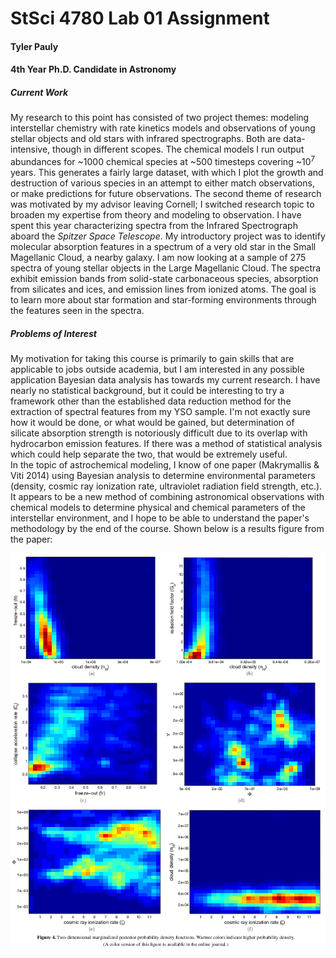 # StSci 4780 Lab 01 Assignment
  
#### Tyler Pauly
#### 4th Year Ph.D. Candidate in Astronomy
  
##### Current Work  
My research to this point has consisted of two project themes: modeling interstellar chemistry with rate kinetics models and observations of young stellar objects and old stars with infrared spectrographs.  Both are data-intensive, though in different scopes. 
The chemical models I run output abundances for ~1000 chemical species at ~500 timesteps covering ~10<sup>7</sup> years. This generates a fairly large dataset, with which I plot the growth and destruction of various species in an attempt to either match observations, or make predictions for future observations. 
The second theme of research was motivated by my advisor leaving Cornell; I switched research topic to broaden my expertise from theory and modeling to observation.  I have spent this year characterizing spectra from the Infrared Spectrograph aboard the *Spitzer Space Telescope*. My introductory project was to identify molecular absorption features in a spectrum of a very old star in the Small Magellanic Cloud, a nearby galaxy. I am now looking at a sample of 275 spectra of young stellar objects in the Large Magellanic Cloud. The spectra exhibit emission bands from solid-state carbonaceous species, absorption from silicates and ices, and emission lines from ionized atoms.  The goal is to learn more about star formation and star-forming environments through the features seen in the spectra.  

##### Problems of Interest
My motivation for taking this course is primarily to gain skills that are applicable to jobs outside academia, but I am interested in any possible application Bayesian data analysis has towards my current research. I have nearly no statistical background, but it could be interesting to try a framework other than the established data reduction method for the extraction of spectral features from my YSO sample.  I'm not exactly sure how it would be done, or what would be gained, but determination of silicate absorption strength is notoriously difficult due to its overlap with hydrocarbon emission features. If there was a method of statistical analysis which could help separate the two, that would be extremely useful.  
In the topic of astrochemical modeling, I know of one paper (Makrymallis & Viti 2014) using Bayesian analysis to determine environmental parameters (density, cosmic ray ionization rate, ultraviolet radiation field strength, etc.). It appears to be a new method of combining astronomical observations with chemical models to determine physical and chemical parameters of the interstellar environment, and I hope to be able to understand the paper's methodology by the end of the course. Shown below is a results figure from the paper:

![Makrymallis_Viti2014_Fig4](makrymallis_viti.png?raw=true)


